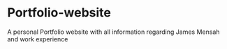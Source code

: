# Portfolio-website
A personal Portfolio website with all information regarding James Mensah and work experience
